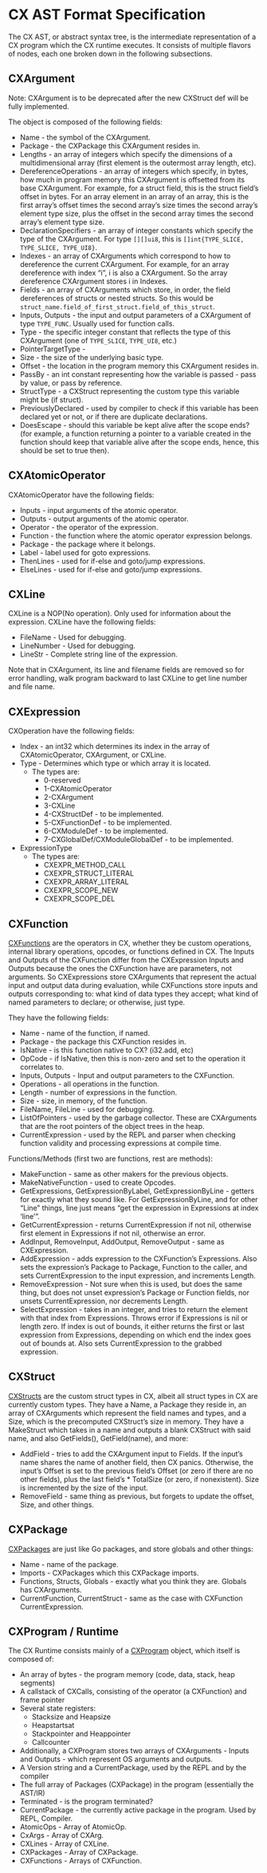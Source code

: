 # CX AST Format Specification

The CX AST, or abstract syntax tree, is the intermediate representation of a CX program which the CX runtime executes. It consists of multiple flavors of nodes, each one broken down in the following subsections.

## CXArgument
Note: CXArgument is to be deprecated after the new CXStruct def will be fully implemented.

The object is composed of the following fields:
* Name - the symbol of the CXArgument.
* Package - the CXPackage this CXArgument resides in.
* Lengths - an array of integers which specify the dimensions of a multidimensional array (first element is the outermost array length, etc).
* DereferenceOperations - an array of integers which specify, in bytes, how much in program memory this CXArgument is offsetted from its base CXArgument. For example, for a struct field, this is the struct field’s offset in bytes. For an array element in an array of an array, this is the first array’s offset times the second array’s size times the second array’s element type size, plus the offset in the second array times the second array’s element type size.
* DeclarationSpecifiers - an array of integer constants which specify the type of the CXArgument. For type `[][]ui8`, this is `[]int{TYPE_SLICE, TYPE_SLICE, TYPE_UI8}`.
* Indexes - an array of CXArguments which correspond to how to dereference the current CXArgument. For example, for an array dereference with index “i”, i is also a CXArgument. So the array dereference CXArgument stores i in Indexes.
* Fields - an array of CXArguments which store, in order, the field dereferences of structs or nested structs. So this would be `struct_name.field_of_first_struct.field_of_this_struct`.
* Inputs, Outputs  - the input and output parameters of a CXArgument of type `TYPE_FUNC`. Usually used for function calls.
* Type - the specific integer constant that reflects the type of this CXArgument (one of `TYPE_SLICE`, `TYPE_UI8`, etc.)
* PointerTargetType -
* Size - the size of the underlying basic type.
* Offset - the location in the program memory this CXArgument resides in.
* PassBy - an int constant representing how the variable is passed - pass by value, or pass by reference.
* StructType - a CXStruct representing the custom type this variable might be (if struct).
* PreviouslyDeclared - used by compiler to check if this variable has been declared yet or not, or if there are duplicate declarations.
* DoesEscape - should this variable be kept alive after the scope ends? (for example, a function returning a pointer to a variable created in the function should keep that variable alive after the scope ends, hence, this should be set to true then).

## CXAtomicOperator
CXAtomicOperator have the following fields:
* Inputs - input arguments of the atomic operator.
* Outputs - output arguments of the atomic operator.
* Operator - the operator of the expression.
* Function - the function where the atomic operator expression belongs.
* Package - the package where it belongs. 
* Label - label used for goto expressions.
* ThenLines - used for if-else and goto/jump expressions.
* ElseLines - used for if-else and goto/jump expressions.

## CXLine
CXLine is a NOP(No operation). Only used for information about the expression.
CXLine have the following fields:
* FileName - Used for debugging.
* LineNumber - Used for debugging.
* LineStr - Complete string line of the expression.

Note that in CXArgument, its line and filename fields are removed so for error handling, walk program backward to last CXLine to get line number and file name.

## CXExpression
CXOperation have the following fields:
* Index - an int32 which determines its index in the array of CXAtomicOperator, CXArgument, or CXLine.
* Type - Determines which type or which array it is located.
  * The types are:
    * 0-reserved
    * 1-CXAtomicOperator
    * 2-CXArgument
    * 3-CXLine
    * 4-CXStructDef - to be implemented.
    * 5-CXFunctionDef - to be implemented.
    * 6-CXModuleDef - to be implemented.
    * 7-CXGlobalDef/CXModuleGlobalDef - to be implemented.
* ExpressionType
  * The types are:
    * CXEXPR_METHOD_CALL
    * CXEXPR_STRUCT_LITERAL
    * CXEXPR_ARRAY_LITERAL
    * CXEXPR_SCOPE_NEW
    * CXEXPR_SCOPE_DEL

## CXFunction
[CXFunctions](https://github.com/skycoin/cx/blob/develop/cx/cxfunction.go) are the operators in CX, whether they be custom operations, internal library operations, opcodes, or functions defined in CX. The Inputs and Outputs of the CXFunction differ from the CXExpression Inputs and Outputs because the ones the CXFunction have are parameters, not arguments. So CXExpressions store CXArguments that represent the actual input and output data during evaluation, while CXFunctions store inputs and outputs corresponding to: what kind of data types they accept; what kind of named parameters to declare; or otherwise, just type.

They have the following fields:
* Name - name of the function, if named.
* Package - the package this CXFunction resides in.
* IsNative - is this function native to CX? (i32.add, etc)
* OpCode - if IsNative, then this is non-zero and set to the operation it correlates to.
* Inputs, Outputs - Input and output parameters to the CXFunction.
* Operations - all operations in the function.
* Length - number of expressions in the function.
* Size - size, in memory, of the function.
* FileName, FileLine - used for debugging.
* ListOfPointers - used by the garbage collector. These are CXArguments that are the root pointers of the object trees in the heap. 
* CurrentExpression - used by the REPL and parser when checking function validity and processing expressions at compile time.

Functions/Methods (first two are functions, rest are methods): 
* MakeFunction - same as other makers for the previous objects.
* MakeNativeFunction - used to create Opcodes.
* GetExpressions, GetExpressionByLabel, GetExpressionByLine - getters for exactly what they sound like. For GetExpressionByLine, and for other “Line” things, line just means “get the expression in Expressions at index ‘line’”.
* GetCurrentExpression - returns CurrentExpression if not nil, otherwise first element in Expressions if not nil, otherwise an error.
* AddInput, RemoveInput, AddOutput, RemoveOutput - same as CXExpression.
* AddExpression - adds expression to the CXFunction’s Expressions. Also sets the expression’s Package to Package, Function to the caller, and sets CurrentExpression to the input expression, and increments Length.
* RemoveExpression - Not sure when this is used, but does the same thing, but does not unset expression’s Package or Function fields, nor unsets CurrentExpression, nor decrements Length.
* SelectExpression - takes in an integer, and tries to return the element with that index from Expressions. Throws error if Expressions is nil or length zero. If index is out of bounds, it either returns the first or last expression from Expressions, depending on which end the index goes out of bounds at. Also sets CurrentExpression to the grabbed expression.

## CXStruct

[CXStructs](https://github.com/skycoin/cx/blob/develop/cx/cxstruct.go) are the custom struct types in CX, albeit all struct types in CX are currently custom types. They have a Name, a Package they reside in, an array of CXArguments which represent the field names and types, and a Size, which is the precomputed CXStruct’s size in memory. They have a MakeStruct which takes in a name and outputs a blank CXStruct with said name, and also GetFields(), GetField(name), and more:
* AddField - tries to add the CXArgument input to Fields. If the input’s name shares the name of another field, then CX panics. Otherwise, the input’s Offset is set to the previous field’s Offset (or zero if there are no other fields), plus the last field’s * TotalSize (or zero, if nonexistent). Size is incremented by the size of the input.
* RemoveField - same thing as previous, but forgets to update the offset, Size, and other things.

## CXPackage

[CXPackages](https://github.com/skycoin/cx/blob/develop/cx/cxpackage.go) are just like Go packages, and store globals and other things:
* Name - name of the package.
* Imports - CXPackages which this CXPackage imports.
* Functions, Structs, Globals - exactly what you think they are. Globals has CXArguments.
* CurrentFunction, CurrentStruct - same as the case with CXFunction CurrentExpression.

## CXProgram / Runtime

The CX Runtime consists mainly of a [CXProgram](https://github.com/skycoin/cx/blob/develop/cx/cxprogram.go) object, which itself is composed of:
* An array of bytes - the program memory (code, data, stack, heap segments)
* A callstack of CXCalls, consisting of the operator (a CXFunction) and frame pointer
* Several state registers:
  * Stacksize and Heapsize
  * Heapstartsat 
  * Stackpointer and Heappointer
  * Callcounter
* Additionally, a CXProgram stores two arrays of CXArguments - Inputs and Outputs - which represent OS arguments and outputs.
* A Version string and a CurrentPackage, used by the REPL and by the compiler
* The full array of Packages (CXPackage) in the program (essentially the AST/IR)
* Terminated - is the program terminated?
* CurrentPackage - the currently active package in the program. Used by REPL, Compiler.
* AtomicOps  - Array of AtomicOp.
* CxArgs - Array of CXArg.
* CXLines - Array of CXLine.
* CXPackages - Array of CXPackage.
* CXFunctions - Arrays of CXFunction.
